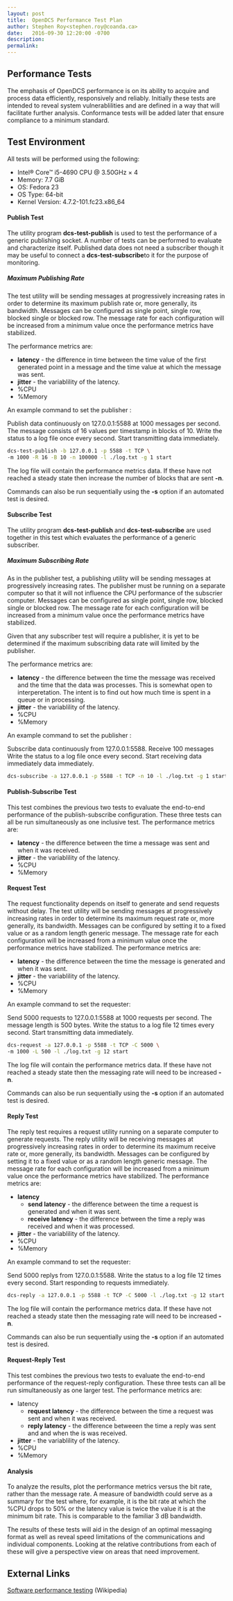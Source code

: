```yaml
---
layout: post
title:  OpenDCS Performance Test Plan
author: Stephen Roy<stephen.roy@coanda.ca>
date:   2016-09-30 12:20:00 -0700
description:
permalink:
---
```


## Performance Tests

The emphasis of OpenDCS performance is on its ability to acquire and process
data efficiently, responsively and reliably. <!--break-->Initially these tests
are intended to reveal system vulnerablilities and are defined in a way that
will facilitate further analysis. Conformance tests will be added later that
ensure compliance to a minimum standard.

## Test Environment

All tests will be performed using the following:

* Intel® Core™ i5-4690 CPU @ 3.50GHz × 4
* Memory: 7.7 GiB
* OS: Fedora 23
* OS Type: 64-bit
* Kernel Version: 4.7.2-101.fc23.x86_64

#### Publish Test

The utility program **dcs-test-publish** is used to test the performance of a
generic publishing socket. A number of tests can be performed to evaluate and
characterize itself. Published data does not need a subscriber though it may be
useful to connect a **dcs-test-subscribe**to it for the purpose of monitoring.

##### Maximum Publishing Rate

The test utility will be sending messages at progressively increasing rates in
order to determine its maximum publish rate or, more generally, its bandwidth.
Messages can be configured as single point, single row, blocked single or blocked
row. The message rate for each configuration will be increased from a minimum
value once the performance metrics have stabilized.

The performance metrics are:

* **latency** - the difference in time between the time value of the first
  generated point in a message and the time value at which the message was sent.
* **jitter** - the variablility of the latency.
* %CPU
* %Memory

An example command to set the publisher :

Publish data continuously on 127.0.0.1:5588 at 1000 messages per second. The
message consists of 16 values per timestamp in blocks of 10. Write the status to
a log file once every second. Start transmitting data immediately.

```bash
dcs-test-publish -b 127.0.0.1 -p 5588 -t TCP \
-m 1000 -R 16 -B 10 -n 100000 -l ./log.txt -g 1 start
```

The log file will contain the performance metrics data. If these have not
reached a steady state then increase the number of blocks that are sent **-n**.

Commands can also be run sequentially using the **-s** option if an automated
test is desired.

#### Subscribe Test

The utility program **dcs-test-publish** and **dcs-test-subscribe** are used
together in this test which evaluates the performance of a generic subscriber.

##### Maximum Subscribing Rate

As in the publisher test, a publishing utility will be sending messages at
progressively increasing rates. The publisher must be running on a separate
computer so that it will not influence the CPU performance of the subscrier
computer.  Messages can be configured as single point, single row, blocked
single or blocked row. The message rate for each configuration will be increased
from a minimum value once the performance metrics have stabilized.

Given that any subscriber test will require a publisher, it is yet to be
determined if the maximum subscribing data rate will limited by the publisher.

The performance metrics are:

* **latency** - the difference between the time the message was received and
  the time that the data was processes. This is somewhat open to
  interperetation. The intent is to find out how much time is spent in a queue
  or in processing.
* **jitter** - the variablility of the latency.
* %CPU
* %Memory

An example command to set the publisher :

Subscribe data continuously from 127.0.0.1:5588. Receive 100 messages Write the
status to a log file once every second. Start receiving data immediately data
immediately.

```bash
dcs-subscribe -a 127.0.0.1 -p 5588 -t TCP -n 10 -l ./log.txt -g 1 start
```

#### Publish-Subscribe Test

This test combines the previous two tests to evaluate the end-to-end performance
of the publish-subscribe configuration. These three tests can all be run
simultaneously as one inclusive test.  The performance metrics are:

* **latency** - the difference between the time a message was sent and when it was
  received.
* **jitter** - the variablility of the latency.
* %CPU
* %Memory

#### Request Test

The request functionality depends on itself to generate and send requests
without delay. The test utility will be sending messages at progressively
increasing rates in order to determine its maximum request rate or, more
generally, its bandwidth.  Messages can be configured by setting it to a fixed
value or as a random length generic message. The message rate for each
configuration will be increased from a minimum value once the performance
metrics have stabilized.  The performance metrics are:

* **latency** - the difference between the time the message is generated and
  when it was sent.
* **jitter** - the variablility of the latency.
* %CPU
* %Memory

An example command to set the requester:

Send 5000 requests to 127.0.0.1:5588 at 1000 requests per second. The message
length is 500 bytes. Write the status to a log file 12 times every second. Start
transmitting data immediately.

```bash
dcs-request -a 127.0.0.1 -p 5588 -t TCP -C 5000 \
-m 1000 -L 500 -l ./log.txt -g 12 start
```

The log file will contain the performance metrics data. If these have not
reached a steady state then the messaging rate will need to be increased **-n**.

Commands can also be run sequentially using the **-s** option if an automated
test is desired.

#### Reply Test

The reply test requires a request utility running on a separate computer to
generate requests. The reply utility will be receiving messages at progressively
increasing rates in order to determine its maximum receive rate or, more
generally, its bandwidth.  Messages can be configured by setting it to a fixed
value or as a random length generic message. The message rate for each
configuration will be increased from a minimum value once the performance
metrics have stabilized.  The performance metrics are:

* **latency**
  * **send latency** - the difference between the time a request is generated
    and when it was sent.
  * **receive latency** - the difference between the time a reply was received
    and when it was processed.
* **jitter** - the variablility of the latency.
* %CPU
* %Memory

An example command to set the requester:

Send 5000 replys from 127.0.0.1:5588. Write the status to a log file 12 times
every second. Start responding to requests immediately.

```bash
dcs-reply -a 127.0.0.1 -p 5588 -t TCP -C 5000 -l ./log.txt -g 12 start
```

The log file will contain the performance metrics data. If these have not
reached a steady state then the messaging rate will need to be increased **-n**.

Commands can also be run sequentially using the **-s** option if an automated
test is desired.

#### Request-Reply Test

This test combines the previous two tests to evaluate the end-to-end performance
of the request-reply configuration. These three tests can all be run
simultaneously as one larger test. The performance metrics are:

* latency
  * **request latency** - the difference between the time a request was sent
    and when it was received.
  * **reply latency** - the difference betweeen the time a reply was sent and
    and when the is was received.
* **jitter** - the variablility of the latency.
* %CPU
* %Memory


#### Analysis

To analyze the results, plot the performance metrics versus the bit rate, rather
than the message rate. A measure of bandwidth could serve as a summary for the
test where, for example, it is the bit rate at which the %CPU drops to 50% or
the latency value is twice the value it is at the minimum bit rate. This is
comparable to the familiar 3 dB bandwidth.

The results of these tests will aid in the design of an optimal messaging format
as well as reveal speed limitations of the communications and individual
components. Looking at the relative contributions from each of these will give a
perspective view on areas that need improvement.

## External Links

[Software performance testing](https://en.wikipedia.org/wiki/Software_testing) (Wikipedia)

<!--
vim: ft=liquid
-->
